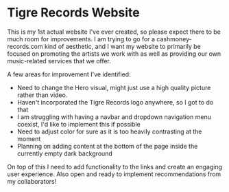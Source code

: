 # Tigre Records Website

This is my 1st actual website I've ever created, so please expect there to be much room for improvements. I am trying to go for a cashmoney-records.com kind of aesthetic, and I want my website to primarily be focused on promoting the artists we work with as well as providing our own music-related services that we offer.

A few areas for improvement I've identified:

- Need to change the Hero visual, might just use a high quality picture rather than video.
- Haven't incorporated the Tigre Records logo anywhere, so I got to do that
- I am struggling with having a navbar and dropdown navigation menu coexist, I'd like to implement this if possible
- Need to adjust color for sure as it is too heavily contrasting at the moment
- Planning on adding content at the bottom of the page inside the currently empty dark background

On top of this I need to add functionality to the links and create an engaging user experience. Also open and ready to implement recommendations from my collaborators!